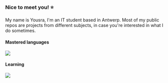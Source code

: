 ### Nice to meet you! ⭐

My name is Yousra, I'm an IT student based in Antwerp.
Most of my public repos are projects from different subjects, in case you're interested in what I do sometimes.

#### Mastered languages
<p>
  <a href="https://skillicons.dev">
    <img src="https://skillicons.dev/icons?i=cpp,python"/> 
  </a>
</p>

#### Learning
<p>
  <a href="https://skillicons.dev">
    <img src="https://skillicons.dev/icons?i=java,javascript,html,css,react"/> 
  </a>
</p>
